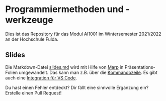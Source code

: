 # Programmiermethoden und -werkzeuge

Dies ist das Repository für das Modul AI1001 im Wintersemester 2021/2022 an der Hochschule Fulda.

## Slides

Die Markdown-Datei [slides.md](slides.md) wird mit Hilfe von [Marp](https://marp.app/) in Präsentations-Folien umgewandelt. Das kann man z.B. über die [Kommandozeile](https://github.com/marp-team/marp-cli). Es gibt auch eine [Integration für VS Code](https://marketplace.visualstudio.com/items?itemName=marp-team.marp-vscode).

Du hast einen Fehler entdeckt? Dir fällt eine sinnvolle Ergänzung ein? Erstelle einen Pull Request!

